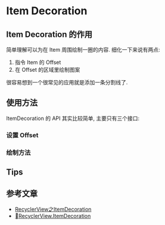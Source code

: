 # Item Decoration

## Item Decoration 的作用
简单理解可以为在 Item 周围绘制一圈的内容. 细化一下来说有两点:
1. 指令 Item 的 Offset
2. 在 Offset 的区域里绘制图案

很容易想到一个很常见的应用就是添加一条分割线了.

## 使用方法

ItemDecoration 的 API 其实比较简单, 主要只有三个接口:


### 设置 Offset

### 绘制方法

## Tips

## 参考文章
- [RecyclerView之ItemDecoration](https://juejin.im/post/59099fe844d904006942a983)
- [RecyclerView.ItemDecoration](https://developer.android.com/reference/android/support/v7/widget/RecyclerView.ItemDecoration)
